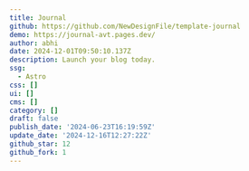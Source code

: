 ```yaml
---
title: Journal
github: https://github.com/NewDesignFile/template-journal
demo: https://journal-avt.pages.dev/
author: abhi
date: 2024-12-01T09:50:10.137Z
description: Launch your blog today.
ssg:
  - Astro
css: []
ui: []
cms: []
category: []
draft: false
publish_date: '2024-06-23T16:19:59Z'
update_date: '2024-12-16T12:27:22Z'
github_star: 12
github_fork: 1
---
```

